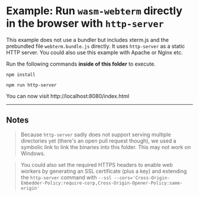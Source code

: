 # Example: Run `wasm-webterm` directly in the browser with `http-server`

This example does not use a bundler but includes xterm.js and the prebundled file `webterm.bundle.js` directly. It uses `http-server` as a static HTTP server. You could also use this example with Apache or Nginx etc.

Run the following commands **inside of this folder** to execute.

```
npm install
```

```
npm run http-server
```

You can now visit http://localhost:8080/index.html


-----


## Notes

> Because `http-server` sadly does not support serving multiple directories yet (there's an open pull request though), we used a symbolic link to link the binaries into this folder. This may not work on Windows.

> You could also set the required HTTPS headers to enable web workers by generating an SSL certificate (plus a key) and extending the `http-server` command with `--ssl --cors='Cross-Origin-Embedder-Policy:require-corp,Cross-Origin-Opener-Policy:same-origin'`
